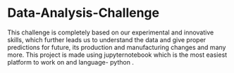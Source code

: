 # Data-Analysis-Challenge
This challenge is completely based on our experimental and innovative skills, which further leads us to understand the data and give proper predictions for future, its production and manufacturing changes and many more.
This project is made using jupyternotebook which is the most easiest platform to work on and language- python .
